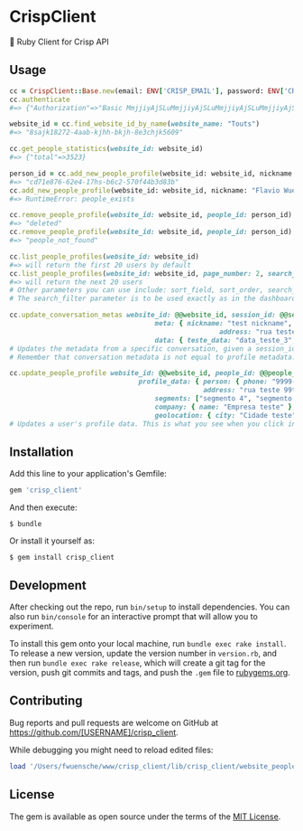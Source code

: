 # CrispClient

:small_red_triangle_down: Ruby Client for Crisp API

## Usage

```ruby
cc = CrispClient::Base.new(email: ENV['CRISP_EMAIL'], password: ENV['CRISP_PASSWORD'])
cc.authenticate
#=> {"Authorization"=>"Basic MmjjiyAjSLuMmjjiyAjSLuMmjjiyAjSLuMmjjiyAjSLuMmjjiyAiaiIyMGUyYTdjYzA="}

website_id = cc.find_website_id_by_name(website_name: "Touts")
#=> "8sajk18272-4aab-kjhh-bkjh-8e3chjk5609"

cc.get_people_statistics(website_id: website_id)
#=> {"total"=>3523}

person_id = cc.add_new_people_profile(website_id: website_id, nickname: "Flavio Wuensche", email: "flavio@touts.com.br")
#=> "cd71e876-62e4-17hs-b6c2-570f44b3d83b"
cc.add_new_people_profile(website_id: website_id, nickname: "Flavio Wuensche", email: "flavio@touts.com.br")
#=> RuntimeError: people_exists

cc.remove_people_profile(website_id: website_id, people_id: person_id)
#=> "deleted"
cc.remove_people_profile(website_id: website_id, people_id: person_id)
#=> "people_not_found"

cc.list_people_profiles(website_id: website_id)
#=> will return the first 20 users by default
cc.list_people_profiles(website_id: website_id, page_number: 2, search_filter: "test@email.com")
#=> will return the next 20 users
# Other parameters you can use include: sort_field, sort_order, search_operator, search_filter
# The search_filter parameter is to be used exactly as in the dashboard, as in: "&search_filter="parameter"

cc.update_conversation_metas website_id: @@website_id, session_id: @@session_id, 
									meta: { nickname: "test nickname", email: "test@email.com", phone: "9999-9999", 
													address: "rua teste 99t", segments: ["segmento 1", "segmento 2"], 
									data: { teste_data: "data_teste_3", valorArbitrario: "teste arbitrário 3" } }
# Updates the metadata from a specific conversation, given a session_id
# Remember that conversation metadata is not equal to profile metadata. Each conversation has their own parameters.

cc.update_people_profile website_id: @@website_id, people_id: @@people_id, 
  								profile_data: { person: { phone: "9999-9999", nickname: "test nickname 2", 
                                                address: "rua teste 99t", website: "http://teste.com"},
                                    segments: ["segmento 4", "segmento 3"], 
                                    company: { name: "Empresa teste" },
                                    geolocation: { city: "Cidade teste" } }
# Updates a user's profile data. This is what you see when you click in a specific profile.

```

## Installation

Add this line to your application's Gemfile:

```ruby
gem 'crisp_client'
```

And then execute:

    $ bundle

Or install it yourself as:

    $ gem install crisp_client

## Development

After checking out the repo, run `bin/setup` to install dependencies. You can also run `bin/console` for an interactive prompt that will allow you to experiment.

To install this gem onto your local machine, run `bundle exec rake install`. To release a new version, update the version number in `version.rb`, and then run `bundle exec rake release`, which will create a git tag for the version, push git commits and tags, and push the `.gem` file to [rubygems.org](https://rubygems.org).

## Contributing

Bug reports and pull requests are welcome on GitHub at https://github.com/[USERNAME]/crisp_client.

While debugging you might need to reload edited files:

```ruby
load '/Users/fwuensche/www/crisp_client/lib/crisp_client/website_people.rb'
```

## License

The gem is available as open source under the terms of the [MIT License](http://opensource.org/licenses/MIT).

